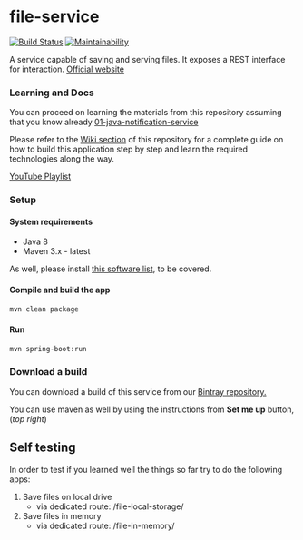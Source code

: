 # file-service

[![Build Status](https://travis-ci.org/becoming/02-java-file-service.svg?branch=master)](https://travis-ci.org/becoming/02-java-file-service)
[![Maintainability](https://api.codeclimate.com/v1/badges/4deac811aeda56ad3743/maintainability)](https://codeclimate.com/github/becoming/02-java-file-service/maintainability)

A service capable of saving and serving files. It exposes a REST interface for interaction.
[Official website](https://becoming.tech)

### Learning and Docs

You can proceed on learning the materials from this repository assuming that you know already [01-java-notification-service](https://github.com/becoming/01-java-notification-service)

Please refer to the [Wiki section](https://github.com/becoming/02-java-file-service/wiki) of this repository for a complete guide on how to build this application step by step and learn the required technologies along the way.

[YouTube Playlist](https://www.youtube.com/playlist?list=PLPkoWZmDIKwBAPN1iBNcRMz_XpruiJ27p)

### Setup

#### System requirements

 - Java 8
 - Maven 3.x - latest

As well, please install [this software list](https://becoming.tech/java/apps-and-software), to be covered.

#### Compile and build the app

```bash
mvn clean package
```

#### Run

```bash
mvn spring-boot:run
```

### Download a build

You can download a build of this service from our [Bintray repository.](https://bintray.com/beta/#/becoming/m2/)

You can use maven as well by using the instructions from **Set me up** button, (_top right_)

## Self testing

In order to test if you learned well the things so far try to do the following apps:

1. Save files on local drive
    - via dedicated route: /file-local-storage/
1. Save files in memory
    - via dedicated route: /file-in-memory/